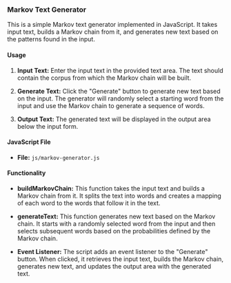 ### Markov Text Generator

This is a simple Markov text generator implemented in JavaScript. It takes input text, builds a Markov chain from it, and generates new text based on the patterns found in the input.

#### Usage

1. **Input Text:** Enter the input text in the provided text area. The text should contain the corpus from which the Markov chain will be built.

2. **Generate Text:** Click the "Generate" button to generate new text based on the input. The generator will randomly select a starting word from the input and use the Markov chain to generate a sequence of words.

3. **Output Text:** The generated text will be displayed in the output area below the input form.

#### JavaScript File

- **File:** `js/markov-generator.js`
 
#### Functionality

- **buildMarkovChain:** This function takes the input text and builds a Markov chain from it. It splits the text into words and creates a mapping of each word to the words that follow it in the text.

- **generateText:** This function generates new text based on the Markov chain. It starts with a randomly selected word from the input and then selects subsequent words based on the probabilities defined by the Markov chain.

- **Event Listener:** The script adds an event listener to the "Generate" button. When clicked, it retrieves the input text, builds the Markov chain, generates new text, and updates the output area with the generated text.


